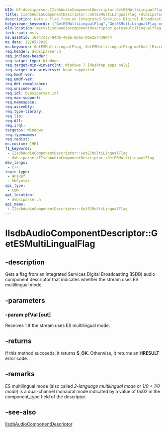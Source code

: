 ```yaml
---
UID: NF:dvbsiparser.IIsdbAudioComponentDescriptor.GetESMultiLingualFlag
title: IIsdbAudioComponentDescriptor::GetESMultiLingualFlag (dvbsiparser.h)
description: Gets a flag from an Integrated Services Digital Broadcasting (ISDB) audio component descriptor that indicates whether the stream uses ES multilingual mode.
helpviewer_keywords: ["GetESMultiLingualFlag","GetESMultiLingualFlag method [Microsoft TV Technologies]","GetESMultiLingualFlag method [Microsoft TV Technologies]","IIsdbAudioComponentDescriptor interface","IIsdbAudioComponentDescriptor interface [Microsoft TV Technologies]","GetESMultiLingualFlag method","IIsdbAudioComponentDescriptor.GetESMultiLingualFlag","IIsdbAudioComponentDescriptor::GetESMultiLingualFlag","dvbsiparser/IIsdbAudioComponentDescriptor::GetESMultiLingualFlag","mstv.iisdbaudiocomponentdescriptor_getesmultilingualflag"]
old-location: mstv\iisdbaudiocomponentdescriptor_getesmultilingualflag.htm
tech.root: mstv
ms.assetid: 10a47ca7-84db-48de-8ba5-0be257438044
ms.date: 12/05/2018
ms.keywords: GetESMultiLingualFlag, GetESMultiLingualFlag method [Microsoft TV Technologies], GetESMultiLingualFlag method [Microsoft TV Technologies],IIsdbAudioComponentDescriptor interface, IIsdbAudioComponentDescriptor interface [Microsoft TV Technologies],GetESMultiLingualFlag method, IIsdbAudioComponentDescriptor.GetESMultiLingualFlag, IIsdbAudioComponentDescriptor::GetESMultiLingualFlag, dvbsiparser/IIsdbAudioComponentDescriptor::GetESMultiLingualFlag, mstv.iisdbaudiocomponentdescriptor_getesmultilingualflag
req.header: dvbsiparser.h
req.include-header: 
req.target-type: Windows
req.target-min-winverclnt: Windows 7 [desktop apps only]
req.target-min-winversvr: None supported
req.kmdf-ver: 
req.umdf-ver: 
req.ddi-compliance: 
req.unicode-ansi: 
req.idl: Dvbsiparser.idl
req.max-support: 
req.namespace: 
req.assembly: 
req.type-library: 
req.lib: 
req.dll: 
req.irql: 
targetos: Windows
req.typenames: 
req.redist: 
ms.custom: 19H1
f1_keywords:
 - IIsdbAudioComponentDescriptor::GetESMultiLingualFlag
 - dvbsiparser/IIsdbAudioComponentDescriptor::GetESMultiLingualFlag
dev_langs:
 - c++
topic_type:
 - APIRef
 - kbSyntax
api_type:
 - COM
api_location:
 - dvbsiparser.h
api_name:
 - IIsdbAudioComponentDescriptor::GetESMultiLingualFlag
---
```


# IIsdbAudioComponentDescriptor::GetESMultiLingualFlag


## -description

Gets a flag  from an Integrated Services Digital Broadcasting (ISDB) audio component descriptor that indicates whether the stream uses ES multilingual mode.

## -parameters

### -param pfVal [out]

Receives 1 if the stream uses ES multilingual mode.

## -returns

If this method succeeds, it returns <b xmlns:loc="http://microsoft.com/wdcml/l10n">S_OK</b>. Otherwise, it returns an <b xmlns:loc="http://microsoft.com/wdcml/l10n">HRESULT</b> error code.

## -remarks

ES multilingual mode (also called <i>2-language multilingual mode</i> or <i>1/0  + 1/0 mode</i>) is a dual-channel monaural mode indicated by a value of 0x02 in the component_type field of the descriptor.

## -see-also

<a href="/previous-versions/windows/desktop/api/dvbsiparser/nn-dvbsiparser-iisdbaudiocomponentdescriptor">IIsdbAudioComponentDescriptor</a>

